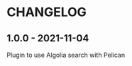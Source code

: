 CHANGELOG
=========

1.0.0 - 2021-11-04
------------------

Plugin to use Algolia search with Pelican